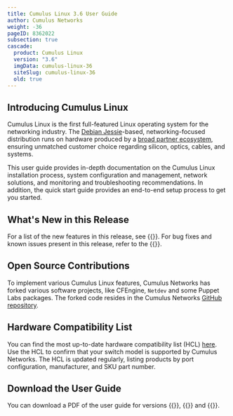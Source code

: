 ```yaml
---
title: Cumulus Linux 3.6 User Guide
author: Cumulus Networks
weight: -36
pageID: 8362022
subsection: true
cascade:
  product: Cumulus Linux
  version: "3.6"
  imgData: cumulus-linux-36
  siteSlug: cumulus-linux-36
  old: true
---
```


## Introducing Cumulus Linux

Cumulus Linux is the first full-featured Linux operating system for the networking industry. The [Debian Jessie](https://www.debian.org/releases/jessie/)-based, networking-focused distribution runs on hardware produced by a [broad partner ecosystem](https://www.nvidia.com/en-us/networking/ethernet-switching/hardware-compatibility-list/), ensuring unmatched customer choice regarding silicon, optics, cables, and systems.

This user guide provides in-depth documentation on the Cumulus Linux installation process, system configuration and management, network solutions, and monitoring and troubleshooting recommendations. In addition, the quick start guide provides an end-to-end setup process to get you started.

## What's New in this Release

For a list of the new features in this release, see {{<link url="Whats-New">}}. For bug fixes and known issues present in this release, refer to the {{<link url="Cumulus-Linux-3.6-Release-Notes" text="Cumulus Linux 3.6 Release Notes">}}.

## Open Source Contributions

To implement various Cumulus Linux features, Cumulus Networks has forked various software projects, like CFEngine, `Netdev` and some Puppet Labs packages. The forked code resides in the Cumulus Networks [GitHub repository](https://github.com/CumulusNetworks).


## Hardware Compatibility List

You can find the most up-to-date hardware compatibility list (HCL) [here](https://www.nvidia.com/en-us/networking/ethernet-switching/hardware-compatibility-list/). Use the HCL to confirm that your switch model is supported by Cumulus Networks. The HCL is updated regularly, listing products by port configuration, manufacturer, and SKU part number.

## Download the User Guide

You can download a PDF of the user guide for versions {{<exlink url="https://drive.google.com/file/d/1mEF27U26h-QaUwo88aAZev7cL6fZh0-n/view?usp=sharing" text="3.6.0">}}, {{<exlink url="https://drive.google.com/file/d/1j-bZo6hX7Q_xF2ik0tP-rUQU38vc01I_/view?usp=sharing" text="3.6.1">}} and {{<exlink url="https://drive.google.com/file/d/1NOlOo7csQ_UVCyPbgo9dkb7f_u_cfxQw/view?usp=sharing" text="3.6.2">}}.
